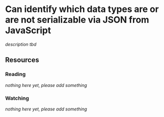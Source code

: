 # Can identify which data types are or are not serializable via JSON from JavaScript
_description tbd_
## Resources
### Reading
_nothing here yet, please add something_
### Watching
_nothing here yet, please add something_
